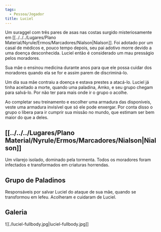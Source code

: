 ```yaml
---
tags:
  - Pessoa/Jogador
title: Luciel
---
```

Um suraggel com três pares de asas nas costas surgido misteriosamente em [[../../../Lugares/Plano Material/Nyrule/Ermos/Marcadores/Nialson|Nialson]]. Foi adotado por um casal de médicos e, pouco tempo depois, seu pai adotivo morre devido a uma doença desconhecida. Luciel então é considerado um mau presságio pelos moradores.

Sua mãe o ensinou medicina durante anos para que ele possa cuidar dos moradores quando ela se for e assim parem de discriminá-lo.

Um dia sua mãe contraiu a doença e estava prestes a atacá-lo. Luciel já tinha aceitado a morte, quando uma paladina, Amko, e seu grupo chegam para salvá-lo. Por não ter para mais onde ir o grupo o acolhe.

Ao completar seu treinamento e escolher uma armadura das disponíveis, veste uma armadura invisível que só ele pode enxergar. Por conta disso o grupo o libera para ir cumprir sua missão no mundo, que estimam ser bem maior do que a deles.

## [[../../../Lugares/Plano Material/Nyrule/Ermos/Marcadores/Nialson|Nialson]]
Um vilarejo isolado, dominado pela tormenta. Todos os moradores foram infectados e transformados em criaturas horrendas.

## Grupo de Paladinos
Responsáveis por salvar Luciel do ataque de sua mãe, quando se transformou em lefeu. Acolheram e cuidaram de Luciel.

## Galeria
![[./luciel-fullbody.jpg|luciel-fullbody.jpg]]
